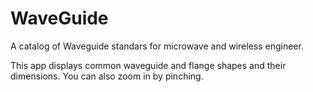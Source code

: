 # WaveGuide

A catalog of Waveguide standars for microwave and wireless engineer.

This app displays common waveguide and flange shapes and their dimensions. You can also zoom in by pinching.

